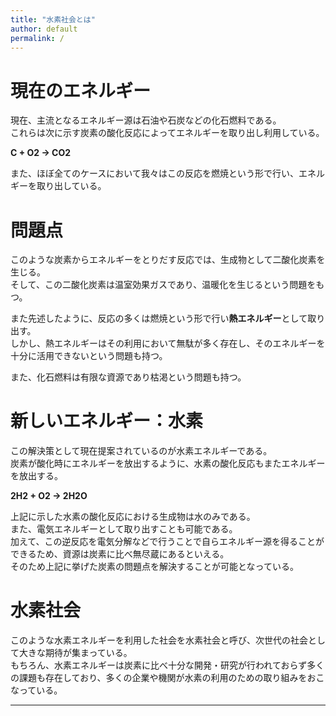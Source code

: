 ```yaml
---
title: "水素社会とは"
author: default
permalink: /
---
```


# 現在のエネルギー
現在、主流となるエネルギー源は石油や石炭などの化石燃料である。  
これらは次に示す炭素の酸化反応によってエネルギーを取り出し利用している。  
  
**C + O2 → CO2**  
  
また、ほぼ全てのケースにおいて我々はこの反応を燃焼という形で行い、エネルギーを取り出している。 
# 問題点  
このような炭素からエネルギーをとりだす反応では、生成物として二酸化炭素を生じる。  
そして、この二酸化炭素は温室効果ガスであり、温暖化を生じるという問題をもつ。 
  
また先述したように、反応の多くは燃焼という形で行い**熱エネルギー**として取り出す。  
しかし、熱エネルギーはその利用において無駄が多く存在し、そのエネルギーを十分に活用できないという問題も持つ。
  
また、化石燃料は有限な資源であり枯渇という問題も持つ。
# 新しいエネルギー：水素
この解決策として現在提案されているのが水素エネルギーである。  
炭素が酸化時にエネルギーを放出するように、水素の酸化反応もまたエネルギーを放出する。  
  
**2H2 + O2 → 2H2O**  
  
上記に示した水素の酸化反応における生成物は水のみである。  
また、電気エネルギーとして取り出すことも可能である。  
加えて、この逆反応を電気分解などで行うことで自らエネルギー源を得ることができるため、資源は炭素に比べ無尽蔵にあるといえる。  
そのため上記に挙げた炭素の問題点を解決することが可能となっている。  
# 水素社会
このような水素エネルギーを利用した社会を水素社会と呼び、次世代の社会として大きな期待が集まっている。  
もちろん、水素エネルギーは炭素に比べ十分な開発・研究が行われておらず多くの課題も存在しており、多くの企業や機関が水素の利用のための取り組みをおこなっている。
  
---
